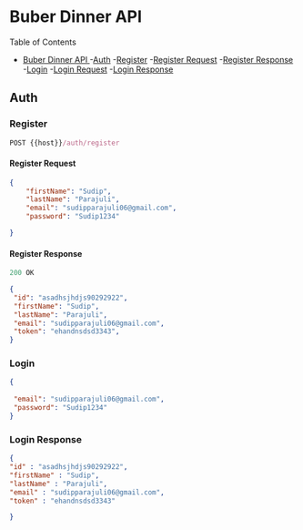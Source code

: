 # Buber Dinner API

Table of Contents
- [Buber Dinner API ](#buber-dinner-api)
	-[Auth](#auth)
		-[Register](#register)
			-[Register Request](#register-request)
			-[Register Response](#register-response)
		-[Login](#login)
			-[Login Request](#login-request)
			-[Login Response](#login-response)

## Auth

### Register

```js
POST {{host}}/auth/register
```

#### Register Request

```json
{
	"firstName": "Sudip",
	"lastName": "Parajuli",
	"email": "sudipparajuli06@gmail.com",
	"password": "Sudip1234"

}
```

#### Register Response

```js
200 OK
```

```json
{
 "id": "asadhsjhdjs90292922",
 "firstName": "Sudip",
 "lastName": "Parajuli",
 "email": "sudipparajuli06@gmail.com",
 "token": "ehandnsdsd3343",
}
``` 

### Login
```json
{
 
 "email": "sudipparajuli06@gmail.com",
 "password": "Sudip1234"
}
``` 


### Login Response

```json
{
"id" : "asadhsjhdjs90292922",
"firstName" : "Sudip",
"lastName" : "Parajuli",
"email" : "sudipparajuli06@gmail.com",
"token" : "ehandnsdsd3343"

}
```
